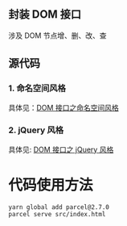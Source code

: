 ## 封装 DOM 接口

涉及 DOM 节点增、删、改、查  

## 源代码
### 1. 命名空间风格
具体见：[DOM 接口之命名空间风格](./src/dom-namespace-style.js)

### 2. jQuery 风格
具体见: [DOM 接口之 jQuery 风格](./src/ysq-jquery.js)

# 代码使用方法

```shell
yarn global add parcel@2.7.0
parcel serve src/index.html
```